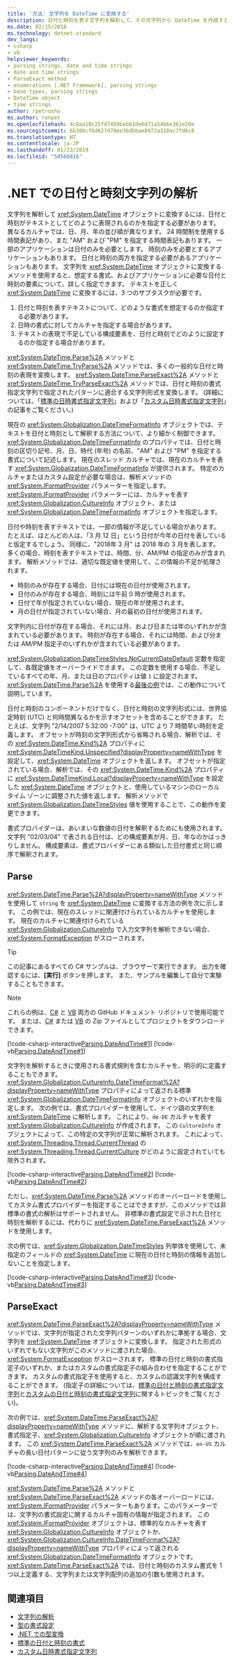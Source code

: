 ```yaml
---
title: '方法: 文字列を DateTime に変換する'
description: 日付と時刻を表す文字列を解析して、その文字列から DateTime を作成する手法について説明します。
ms.date: 02/15/2018
ms.technology: dotnet-standard
dev_langs:
- csharp
- vb
helpviewer_keywords:
- parsing strings, date and time strings
- date and time strings
- ParseExact method
- enumerations [.NET Framework], parsing strings
- base types, parsing strings
- DateTime object
- time strings
author: rpetrusha
ms.author: ronpet
ms.openlocfilehash: 4c8aa10c25fd7459bebb1de6d71a54b6e361e20e
ms.sourcegitcommit: 6b308cf6d627d78ee36dbbae8972a310ac7fd6c8
ms.translationtype: HT
ms.contentlocale: ja-JP
ms.lasthandoff: 01/23/2019
ms.locfileid: "54560816"
---
```

# <a name="parsing-date-and-time-strings-in-net"></a>.NET での日付と時刻文字列の解析

文字列を解析して <xref:System.DateTime> オブジェクトに変換するには、日付と時刻がテキストとしてどのように表現されるのかを指定する必要があります。 異なるカルチャでは、日、月、年の並び順が異なります。 24 時間制を使用する時間表記があり、また "AM" および "PM" を指定する時間表記もあります。 一部のアプリケーションは日付のみを必要とします。 時刻のみを必要とするアプリケーションもあります。 日付と時刻の両方を指定する必要があるアプリケーションもあります。 文字列を <xref:System.DateTime> オブジェクトに変換するメソッドを使用すると、想定する書式、およびアプリケーションに必要な日付と時刻の要素について、詳しく指定できます。 テキストを正しく <xref:System.DateTime> に変換するには、3 つのサブタスクが必要です。

1. 日付と時刻を表すテキストについて、どのような書式を想定するのか指定する必要があります。
1. 日時の書式に対してカルチャを指定する場合があります。
1. テキストの表現で不足している構成要素を、日付と時刻でどのように設定するのか指定する場合があります。

<xref:System.DateTime.Parse%2A> メソッドと <xref:System.DateTime.TryParse%2A> メソッドでは、多くの一般的な日付と時刻の表現を変換します。 <xref:System.DateTime.ParseExact%2A> メソッドと <xref:System.DateTime.TryParseExact%2A> メソッドでは、日付と時刻の書式指定文字列で指定されたパターンに適合する文字列形式を変換します。 (詳細については、「[標準の日時書式指定文字列](standard-date-and-time-format-strings.md)」および「[カスタム日時書式指定文字列](custom-date-and-time-format-strings.md)」の記事をご覧ください。)


現在の <xref:System.Globalization.DateTimeFormatInfo> オブジェクトでは、テキストを日付と時刻として解釈する方法について、より細かく制御できます。 <xref:System.Globalization.DateTimeFormatInfo> のプロパティでは、日付と時刻の区切り記号、月、日、時代 (年号) の名前、"AM" および "PM" を指定する書式について記述します。 現在のスレッド カルチャでは、現在のカルチャを表す <xref:System.Globalization.DateTimeFormatInfo> が提供されます。 特定のカルチャまたはカスタム設定が必要な場合は、解析メソッドの <xref:System.IFormatProvider> パラメーターを指定します。 <xref:System.IFormatProvider> パラメーターには、カルチャを表す <xref:System.Globalization.CultureInfo> オブジェクト、または <xref:System.Globalization.DateTimeFormatInfo> オブジェクトを指定します。

日付や時刻を表すテキストでは、一部の情報が不足している場合があります。 たとえば、ほとんどの人は、「3 月 12 日」という日付が今年の日付を表していると仮定するでしょう。 同様に、"2018年 3 月" は 2018 年の 3 月を表します。 多くの場合、時刻を表すテキストでは、時間、分、AM/PM の指定のみが含まれます。  解析メソッドでは、適切な既定値を使用して、この情報の不足が処理されます。

- 時刻のみが存在する場合、日付には現在の日付が使用されます。
- 日付のみが存在する場合、時刻には午前 0 時が使用されます。
- 日付で年が指定されていない場合、現在の年が使用されます。
- 月の日付が指定されていない場合、月の最初の日付が使用されます。

文字列内に日付が存在する場合、それには月、および日または年のいずれかが含まれている必要があります。 時刻が存在する場合、それには時間、および分または AM/PM 指定子のいずれかが含まれている必要があります。

<xref:System.Globalization.DateTimeStyles.NoCurrentDateDefault> 定数を指定して、各既定値をオーバーライドできます。 この定数を使用する場合、不足しているすべての年、月、または日のプロパティは値 `1` に設定されます。 <xref:System.DateTime.Parse%2A> を使用する[最後の例](#styles-example)では、この動作について説明しています。

日付と時刻のコンポーネントだけでなく、日付と時刻の文字列形式には、世界協定時刻 (UTC) と何時間異なるかを示すオフセットを含めることができます。 たとえば、文字列 "2/14/2007 5:32:00 -7:00" は、UTC より 7 時間早い時刻を定義します。 オフセットが時刻の文字列形式から省略される場合、解析では、その <xref:System.DateTime.Kind%2A> プロパティに <xref:System.DateTimeKind.Unspecified?displayProperty=nameWithType> を設定して、<xref:System.DateTime> オブジェクトを返します。 オフセットが指定されている場合、解析では、その <xref:System.DateTime.Kind%2A> プロパティに <xref:System.DateTimeKind.Local?displayProperty=nameWithType> を設定した <xref:System.DateTime> オブジェクトと、使用しているマシンのローカル タイム ゾーンに調整された値を返します。 解析メソッドで <xref:System.Globalization.DateTimeStyles> 値を使用することで、この動作を変更できます。
  
書式プロバイダーは、あいまいな数値の日付を解釈するためにも使用されます。 文字列 "02/03/04" で表される日付は、どの構成要素が月、日、年なのかはっきりしません。 構成要素は、書式プロバイダーにある類似した日付書式と同じ順序で解釈されます。

## <a name="parse"></a>Parse

<xref:System.DateTime.Parse%2A?displayProperty=nameWithType> メソッドを使用して `string` を <xref:System.DateTime> に変換する方法の例を次に示します。 この例では、現在のスレッドに関連付けられているカルチャを使用します。 現在のカルチャに関連付けられている <xref:System.Globalization.CultureInfo> で入力文字列を解析できない場合、<xref:System.FormatException> がスローされます。

> [!TIP]
> この記事にあるすべての C# サンプルは、ブラウザーで実行できます。 出力を確認するには、**[実行]** ボタンを押します。 また、サンプルを編集して自分で実験することもできます。

> [!NOTE]
> これらの例は、[C#](https://github.com/dotnet/samples/tree/master/snippets/csharp/how-to/conversions) と [VB](https://github.com/dotnet/samples/tree/master/snippets/visualbasic/how-to/conversions) 両方の GitHub ドキュメント リポジトリで使用可能です。 または、[C#](https://github.com/dotnet/samples/raw/master/snippets/csharp/how-to/conversions.zip) または [VB](https://github.com/dotnet/samples/raw/master/snippets/visualbasic/how-to/conversions.zip) の Zip ファイルとしてプロジェクトをダウンロードできます。

[!code-csharp-interactive[Parsing.DateAndTime#1](../../../samples/snippets/csharp/how-to/conversions/StringToDateTime.cs#1)]
[!code-vb[Parsing.DateAndTime#1](../../../samples/snippets/visualbasic/how-to/conversions/Program.vb#1)]

文字列を解析するときに使用される書式規則を含むカルチャを、明示的に定義することもできます。 <xref:System.Globalization.CultureInfo.DateTimeFormat%2A?displayProperty=nameWithType> プロパティによって返される標準 <xref:System.Globalization.DateTimeFormatInfo> オブジェクトのいずれかを指定します。 次の例では、書式プロバイダーを使用して、ドイツ語の文字列を <xref:System.DateTime> に解析します。 これにより、`de-DE` カルチャを表す <xref:System.Globalization.CultureInfo> が作成されます。 この `CultureInfo` オブジェクトによって、この特定の文字列が正常に解析されます。 これによって、<xref:System.Threading.Thread.CurrentThread> の <xref:System.Threading.Thread.CurrentCulture> がどのように設定されていても除外されます。  
  
[!code-csharp-interactive[Parsing.DateAndTime#2](../../../samples/snippets/csharp/how-to/conversions/StringToDateTime.cs#2)]
[!code-vb[Parsing.DateAndTime#2](../../../samples/snippets/visualbasic/how-to/conversions/Program.vb#2)]

ただし、<xref:System.DateTime.Parse%2A> メソッドのオーバーロードを使用してカスタム書式プロバイダーを指定することはできますが、このメソッドでは非標準の書式の解析はサポートされません。 非標準の書式設定で示された日付と時刻を解析するには、代わりに <xref:System.DateTime.ParseExact%2A> メソッドを使用します。  

<a name="styles-example"></a>次の例では、<xref:System.Globalization.DateTimeStyles> 列挙体を使用して、未指定のフィールドの <xref:System.DateTime> に現在の日付と時刻の情報を追加しないことを指定します。  

[!code-csharp-interactive[Parsing.DateAndTime#3](../../../samples/snippets/csharp/how-to/conversions/StringToDateTime.cs#3)]
[!code-vb[Parsing.DateAndTime#3](../../../samples/snippets/visualbasic/how-to/conversions/Program.vb#3)]
 
## <a name="parseexact"></a>ParseExact

<xref:System.DateTime.ParseExact%2A?displayProperty=nameWithType> メソッドでは、文字列が指定された文字列パターンのいずれかに準拠する場合、文字列を <xref:System.DateTime> オブジェクトに変換します。 指定された形式のいずれでもない文字列がこのメソッドに渡された場合、<xref:System.FormatException> がスローされます。 標準の日付と時刻の書式指定子のいずれか、またはカスタムの書式指定子の組み合わせを指定することができます。 カスタムの書式指定子を使用すると、カスタムの認識文字列を構成することができます。 (指定子の詳細については、[標準の日付と時刻の書式指定文字列](standard-date-and-time-format-strings.md)と[カスタムの日付と時刻の書式指定文字列](custom-date-and-time-format-strings.md)に関するトピックをご覧ください)。  

次の例では、<xref:System.DateTime.ParseExact%2A?displayProperty=nameWithType> メソッドに、解析する文字列オブジェクト、書式指定子、<xref:System.Globalization.CultureInfo> オブジェクトが順に渡されます。 この <xref:System.DateTime.ParseExact%2A> メソッドでは、`en-US` カルチャの長い日付パターンに従う文字列のみを解析できます。  

[!code-csharp-interactive[Parsing.DateAndTime#4](../../../samples/snippets/csharp/how-to/conversions/StringToDateTime.cs#4)]
[!code-vb[Parsing.DateAndTime#4](../../../samples/snippets/visualbasic/how-to/conversions/Program.vb#4)]

<xref:System.DateTime.Parse%2A> メソッドと <xref:System.DateTime.ParseExact%2A> メソッドの各オーバーロードには、<xref:System.IFormatProvider> パラメーターもあります。このパラメーターでは、文字列の書式設定に関するカルチャ固有の情報が指定されます。 この <xref:System.IFormatProvider> オブジェクトは、標準的なカルチャを表す <xref:System.Globalization.CultureInfo> オブジェクトか、<xref:System.Globalization.CultureInfo.DateTimeFormat%2A?displayProperty=nameWithType> プロパティによって返される <xref:System.Globalization.DateTimeFormatInfo> オブジェクトです。  <xref:System.DateTime.ParseExact%2A> では、日付と時刻のカスタム書式を 1 つ以上定義する、文字列または文字列配列の追加の引数も使用されます。  

## <a name="see-also"></a>関連項目

- [文字列の解析](parsing-strings.md)
- [型の書式設定](formatting-types.md)
- [.NET での型変換](type-conversion.md)
- [標準の日付と時刻の書式](standard-date-and-time-format-strings.md)
- [カスタム日時書式指定文字列](custom-date-and-time-format-strings.md)
